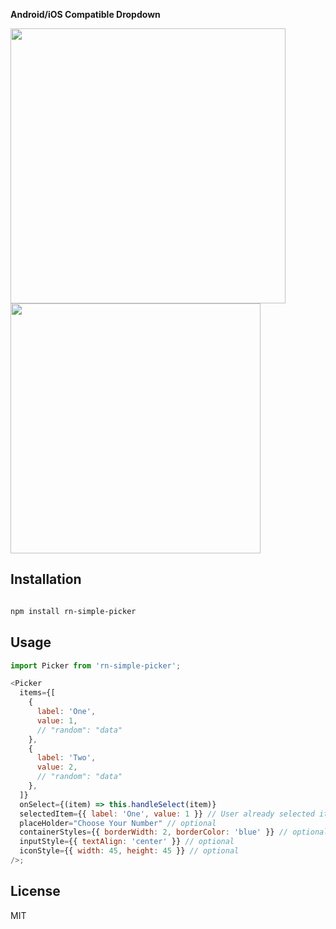 **Android/iOS Compatible Dropdown**

<img src="https://i.ibb.co/0XdD9fn/IMG-1619-portrait.png" width="440px" />
<img src="https://i.ibb.co/zX8DPC6/ezgif-4-431f2dae8a.gif" width="400px" />

## Installation

```sh

npm install rn-simple-picker

```

## Usage

```js
import Picker from 'rn-simple-picker';

<Picker
  items={[
    {
      label: 'One',
      value: 1,
      // "random": "data"
    },
    {
      label: 'Two',
      value: 2,
      // "random": "data"
    },
  ]}
  onSelect={(item) => this.handleSelect(item)}
  selectedItem={{ label: 'One', value: 1 }} // User already selected item - optional
  placeHolder="Choose Your Number" // optional
  containerStyles={{ borderWidth: 2, borderColor: 'blue' }} // optional
  inputStyle={{ textAlign: 'center' }} // optional
  iconStyle={{ width: 45, height: 45 }} // optional
/>;
```

## License

MIT
